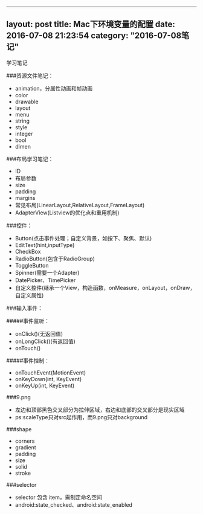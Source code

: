 
---
layout: post
title:  Mac下环境变量的配置
date:   2016-07-08 21:23:54
category: "2016-07-08笔记"
---
学习笔记

###资源文件笔记：

- animation，分属性动画和帧动画
- color
- drawable
- layout
- menu
- string
- style
- integer
- bool
- dimen

###布局学习笔记：

- ID
- 布局参数
- size
- padding
- margins
- 常见布局(LinearLayout,RelativeLayout,FrameLayout)
- AdapterView(Listview的优化点和重用机制)

###控件：

- Button(点击事件处理；自定义背景，如按下、聚焦、默认)
- EditText(hint,inputType)
- CheckBox
- RadioButton(包含于RadioGroup)
- ToggleButton
- Spinner(需要一个Adapter)
- DatePicker、TimePicker
- 自定义控件(继承一个View，构造函数，onMeasure，onLayout，onDraw，自定义属性)

###输入事件：

#####事件监听：

- onClick()(无返回值)
- onLongClick()(有返回值)
- onTouch()

#####事件控制：

- onTouchEvent(MotionEvent)
- onKeyDown(int, KeyEvent)
- onKeyUp(int, KeyEvent) 

###9.png
- 左边和顶部黑色交叉部分为拉伸区域，右边和底部的交叉部分是现实区域
- ps:scaleType只对src起作用，而9.png只对background

###shape

- corners
- gradient
- padding
- size
- solid
- stroke

###selector

- selector 包含 item，需制定命名空间
- android:state_checked、android:state_enabled

